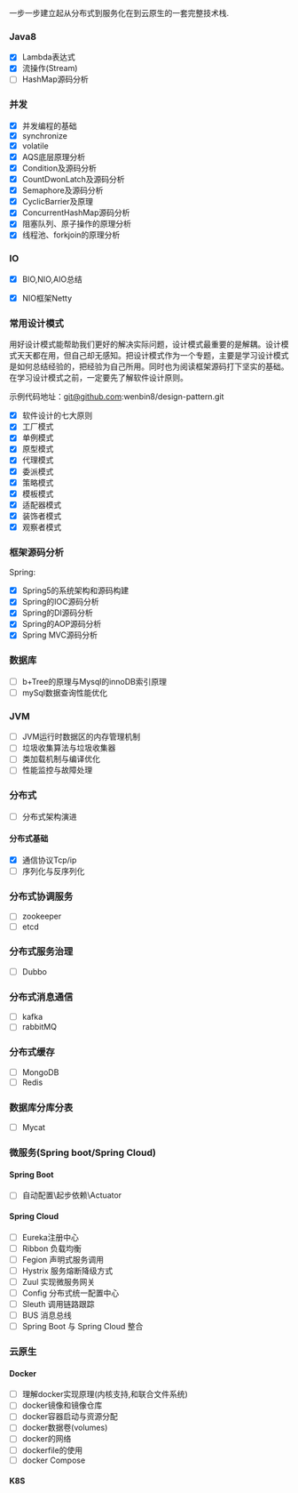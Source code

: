 



一步一步建立起从分布式到服务化在到云原生的一套完整技术栈.

### Java8

- [x] Lambda表达式
- [x] 流操作(Stream)
- [ ] HashMap源码分析

### 并发

- [x] 并发编程的基础
- [x] synchronize
- [x] volatile
- [x] AQS底层原理分析
- [x] Condition及源码分析
- [x] CountDwonLatch及源码分析
- [x] Semaphore及源码分析
- [x] CyclicBarrier及原理
- [x] ConcurrentHashMap源码分析
- [x] 阻塞队列、原子操作的原理分析
- [x] 线程池、forkjoin的原理分析

### IO

- [x] BIO,NIO,AIO总结

- [x] NIO框架Netty

### 常用设计模式

​	用好设计模式能帮助我们更好的解决实际问题，设计模式最重要的是解耦。设计模式天天都在用，但自己却无感知。把设计模式作为一个专题，主要是学习设计模式是如何总结经验的，把经验为自己所用。同时也为阅读框架源码打下坚实的基础。在学习设计模式之前，一定要先了解软件设计原则。

示例代码地址：git@github.com:wenbin8/design-pattern.git

- [x] 软件设计的七大原则
- [x] 工厂模式
- [x] 单例模式
- [x] 原型模式
- [x] 代理模式
- [x] 委派模式
- [x] 策略模式
- [x] 模板模式
- [x] 适配器模式
- [x] 装饰者模式
- [x] 观察者模式

### 框架源码分析

Spring:

- [x] Spring5的系统架构和源码构建
- [x] Spring的IOC源码分析
- [x] Spring的DI源码分析
- [x] Spring的AOP源码分析
- [x] Spring MVC源码分析

### 数据库

- [ ] b+Tree的原理与Mysql的innoDB索引原理
- [ ] mySql数据查询性能优化

### JVM

- [ ] JVM运行时数据区的内存管理机制
- [ ] 垃圾收集算法与垃圾收集器
- [ ] 类加载机制与编译优化
- [ ] 性能监控与故障处理

### 分布式

- [ ] 分布式架构演进

#### 分布式基础

- [x] 通信协议Tcp/ip
- [ ] 序列化与反序列化

### 分布式协调服务

- [ ] zookeeper
- [ ] etcd

### 分布式服务治理

- [ ] Dubbo

### 分布式消息通信

- [ ] kafka
- [ ] rabbitMQ

### 分布式缓存

- [ ] MongoDB
- [ ] Redis

### 数据库分库分表

- [ ] Mycat


### 微服务(Spring boot/Spring Cloud)

#### Spring Boot

- [ ] 自动配置\起步依赖\Actuator

#### Spring Cloud

- [ ] Eureka注册中心
- [ ] Ribbon 负载均衡
- [ ] Fegion 声明式服务调用
- [ ] Hystrix 服务熔断降级方式
- [ ] Zuul 实现微服务网关
- [ ] Config 分布式统一配置中心
- [ ] Sleuth 调用链路跟踪
- [ ] BUS 消息总线
- [ ] Spring Boot 与 Spring Cloud 整合

### 云原生

#### Docker

- [ ] 理解docker实现原理(内核支持,和联合文件系统)
- [ ] docker镜像和镜像仓库
- [ ] docker容器启动与资源分配
- [ ] docker数据卷(volumes)
- [ ] docker的网络
- [ ] dockerfile的使用
- [ ] docker Compose 

#### K8S


